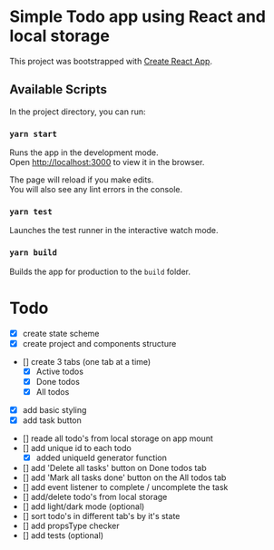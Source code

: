 # Simple Todo app using React and local storage

This project was bootstrapped with [Create React App](https://github.com/facebook/create-react-app).

## Available Scripts

In the project directory, you can run:

### `yarn start`

Runs the app in the development mode.<br />
Open [http://localhost:3000](http://localhost:3000) to view it in the browser.

The page will reload if you make edits.<br />
You will also see any lint errors in the console.

### `yarn test`

Launches the test runner in the interactive watch mode.<br />

### `yarn build`

Builds the app for production to the `build` folder.<br />

# Todo

* [x] create state scheme
* [x] create project and components structure
* [] create 3 tabs (one tab at a time)
  * [x] Active todos
  * [x] Done todos
  * [x] All todos
* [x] add basic styling
* [x] add task button
* [] reade all todo's from local storage on app mount
* [] add unique id to each todo
  * [x] added uniqueId generator function
* [] add 'Delete all tasks' button on Done todos tab
* [] add 'Mark all tasks done' button on the All todos tab
* [] add event listener to complete / uncomplete the task
* [] add/delete todo's from local storage
* [] add light/dark mode (optional)
* [] sort todo's in different tab's by it's state
* [] add propsType checker
* [] add tests (optional)